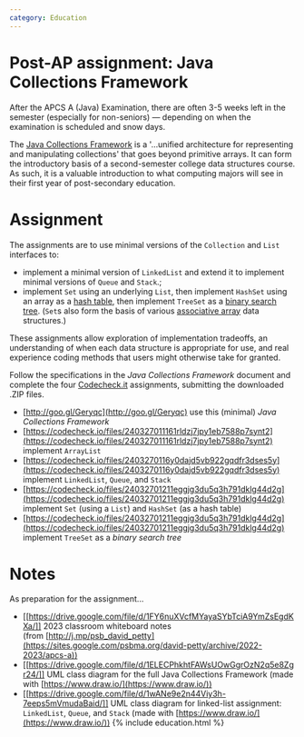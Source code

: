 ```yaml
---
category: Education
---
```

# Post-AP assignment: Java Collections Framework

After the APCS A (Java)  Examination, there are often 3-5 weeks left in the semester (especially for non-seniors) &mdash; depending on when the examination is scheduled and snow days. 

The [Java Collections Framework](https://docs.oracle.com/javase/8/docs/technotes/guides/collections/overview.html) is a '&hellip;unified architecture for representing and manipulating collections' that goes beyond primitive arrays. It can form the introductory basis of a second-semester college data structures course. As such, it is a valuable introduction to what computing majors will see in their first year of post-secondary education.
# Assignment

The assignments are to use minimal versions of the `Collection` and `List` interfaces to:

- implement a minimal version of `LinkedList` and extend it to implement minimal versions of `Queue` and `Stack`.;
- implement `Set` using an underlying `List`, then implement `HashSet` using an array as a [hash table](https://algs4.cs.princeton.edu/34hash/), then implement `TreeSet` as a [binary search tree](https://algs4.cs.princeton.edu/32bst/). (`Set`s also form the basis of various [associative array](https://en.wikipedia.org/wiki/Associative_array) data structures.)

These assignments allow exploration of implementation tradeoffs, an understanding of when each data structure is appropriate for use, and real experience coding methods that users might otherwise take for granted.

Follow the specifications in the *Java Collections Framework* document and complete the four [Codecheck.it](https://horstmann.com/codecheck/) assignments, submitting the downloaded .ZIP files.

- [http://goo.gl/Geryqc](http://goo.gl/Geryqc) use this (minimal) *Java Collections Framework*
- [https://codecheck.io/files/240327011161rldzj7jpy1eb7588p7synt2](https://codecheck.io/files/240327011161rldzj7jpy1eb7588p7synt2) implement `ArrayList`
- [https://codecheck.io/files/2403270116y0dajd5vb922gqdfr3dses5y](https://codecheck.io/files/2403270116y0dajd5vb922gqdfr3dses5y) implement `LinkedList`, `Queue`, and `Stack`
- [https://codecheck.io/files/24032701211eggjg3du5q3h791dklg44d2g](https://codecheck.io/files/24032701211eggjg3du5q3h791dklg44d2g) implement `Set` (using a `List`) and `HashSet` (as a hash table)
- [https://codecheck.io/files/24032701211eggjg3du5q3h791dklg44d2g](https://codecheck.io/files/24032701211eggjg3du5q3h791dklg44d2g) implement `TreeSet` as a *binary search tree*

# Notes

As preparation for the assignment&hellip;

- [[https://drive.google.com/file/d/1FY6nuXVcfMYayaSYbTciA9YmZsEgdKXa/]] 2023 classroom whiteboard notes (from [http://j.mp/psb_david_petty](https://sites.google.com/psbma.org/david-petty/archive/2022-2023/apcs-a))
- [[https://drive.google.com/file/d/1ELECPhkhtFAWsUOwGgrOzN2q5e8Zgr24/]] UML class diagram for the full Java Collections Framework (made with [https://www.draw.io/](https://www.draw.io/))
- [[https://drive.google.com/file/d/1wANe9e2n44Viy3h-7eeps5mVmudaBaid/]] UML class diagram for linked-list assignment: `LinkedList`, `Queue`, and `Stack` (made with [https://www.draw.io/](https://www.draw.io/))
{% include education.html %}